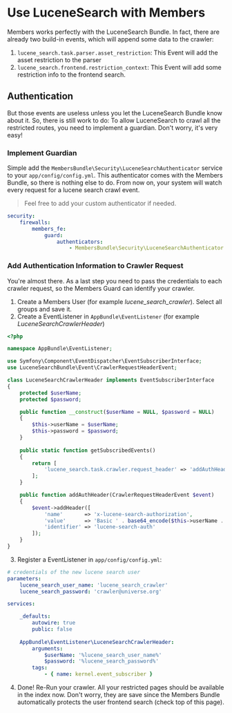 # Use LuceneSearch with Members
Members works perfectly with the LuceneSearch Bundle. In fact, there are already two build-in events, which will append some data to the crawler:

1. `lucene_search.task.parser.asset_restriction`: This Event will add the asset restriction to the parser
2. `lucene_search.frontend.restriction_context`: This Event will add some restriction info to the frontend search.

## Authentication
But those events are useless unless you let the LuceneSearch Bundle know about it.
So, there is still work to do: To allow LuceneSearch to crawl all the restricted routes, you need to implement a guardian. Don't worry, it's very easy!

### Implement Guardian
Simple add the `MembersBundle\Security\LuceneSearchAuthenticator` service to your `app/config/config.yml`.
This authenticator comes with the Members Bundle, so there is nothing else to do. From now on, your system will watch every request for a lucene search crawl event.

> Feel free to add your custom authenticator if needed.

```yaml
security:
    firewalls:
        members_fe:
            guard:
                authenticators:
                    - MembersBundle\Security\LuceneSearchAuthenticator
```

### Add Authentication Information to Crawler Request
You're almost there. As a last step you need to pass the credentials to each crawler request, so the Members Guard can identify your crawler.

1. Create a Members User (for example _lucene_search_crawler_). Select all groups and save it.
2. Create a EventListener in `AppBundle\EventListener` (for example _LuceneSearchCrawlerHeader_)

```php
<?php

namespace AppBundle\EventListener;

use Symfony\Component\EventDispatcher\EventSubscriberInterface;
use LuceneSearchBundle\Event\CrawlerRequestHeaderEvent;

class LuceneSearchCrawlerHeader implements EventSubscriberInterface
{
    protected $userName;
    protected $password;

    public function __construct($userName = NULL, $password = NULL)
    {
        $this->userName = $userName;
        $this->password = $password;
    }
    
    public static function getSubscribedEvents()
    {
        return [
            'lucene_search.task.crawler.request_header' => 'addAuthHeader'
        ];
    }

    public function addAuthHeader(CrawlerRequestHeaderEvent $event)
    {
        $event->addHeader([
            'name'       => 'x-lucene-search-authorization',
            'value'      => 'Basic ' . base64_encode($this->userName . ':' . $this->password),
            'identifier' => 'lucene-search-auth'
        ]);
    }
}
```

3. Register a EventListener in `app/config/config.yml`:

```yaml
# credentials of the new lucene search user
parameters:
    lucene_search_user_name: 'lucene_search_crawler'
    lucene_search_password: 'crawler@universe.org'

services:

    _defaults:
        autowire: true
        public: false
        
    AppBundle\EventListener\LuceneSearchCrawlerHeader:
        arguments:
            $userName: '%lucene_search_user_name%'
            $password: '%lucene_search_password%'
        tags:
            - { name: kernel.event_subscriber }
```

4. Done! Re-Run your crawler. All your restricted pages should be available in the index now. 
Don't worry, they are save since the Members Bundle automatically protects the user frontend search (check top of this page).